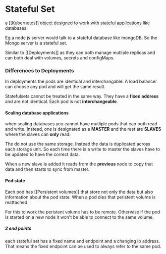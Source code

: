 # Stateful Set

a [[Kubernetes]] object designed to work with stateful applications like databases.

Eg a node js server would talk to a stateful database like mongoDB. So the Mongo server is a stateful set.

Similar to [[Deployments]] as they can both manage mutliple replicas and can both deal with volumes, secrets and configMaps.

### Differences to Deployments

In deployments the pods are identical and interchangable. A load balancer can choose any pod and will get the same result.

Statefulsets cannot be treated in the same way. They have a **fixed address** and are not identical. Each pod is not **interchangeable**.  

#### Scaling database applications
when scaling databases you cannot have mutliple pods that can both read and write. Instead, one is designated as a **MASTER** and the rest are **SLAVES** where the slaves can **only** read.

The do not use the same storage. Instead the data is duplicated across each storage unit. So each time there is a write to master the slaves have to be updated to have the correct data. 

When a new slave is added it reads from the **previous** node to copy that data and then starts to sync from master.

#### Pod state
Each pod has [[Persistent volumes]] that store not only the data but also information about the pod state. When a pod dies that peristent volume is reattached.

For this to work the peristent volume has to be remote. Otherwise if the pod is started on a new node it won't be able to connect to the same volume.

##### 2 end points
each stateful set has a fixed name and endpoint and a changing ip address. That means the fixed endpoint can be used to always refer to the same pod. 
